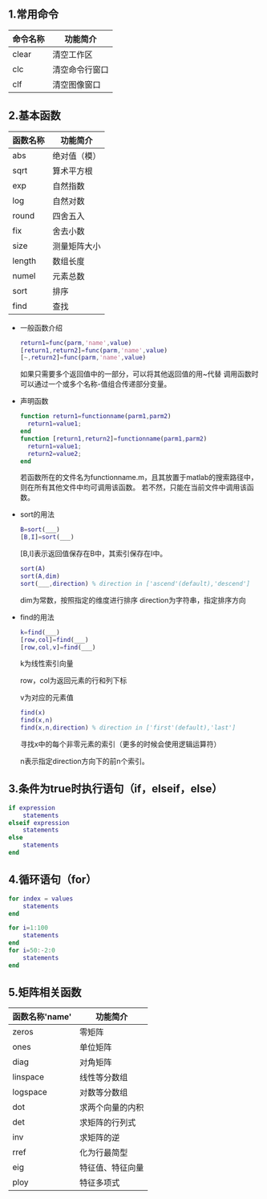 ## 1.常用命令

| 命令名称 | 功能简介       |
| -------- | -------------- |
| clear    | 清空工作区     |
| clc      | 清空命令行窗口 |
| clf      | 清空图像窗口   |

## 2.基本函数

| 函数名称 | 功能简介     |
| -------- | ------------ |
| abs      | 绝对值（模） |
| sqrt     | 算术平方根   |
| exp      | 自然指数     |
| log      | 自然对数     |
| round    | 四舍五入     |
| fix      | 舍去小数     |
| size     | 测量矩阵大小 |
| length   | 数组长度     |
| numel    | 元素总数     |
| sort     | 排序         |
| find     | 查找         |

- 一般函数介绍

  ```matlab
  return1=func(parm,'name',value)
  [return1,return2]=func(parm,'name',value)
  [~,return2]=func(parm,'name',value)
  ```

  如果只需要多个返回值中的一部分，可以将其他返回值的用~代替
  调用函数时可以通过一个或多个名称-值组合传递部分变量。

- 声明函数

  ```matlab
  function return1=functionname(parm1,parm2)
  	return1=value1;
  end
  function [return1,return2]=functionname(parm1,parm2)
  	return1=value1;
  	return2=value2;
  end
  ```

  若函数所在的文件名为functionname.m，且其放置于matlab的搜索路径中，则在所有其他文件中均可调用该函数。
  若不然，只能在当前文件中调用该函数。

- sort的用法

  ```matlab
  B=sort(___)
  [B,I]=sort(___)
  ```

  [B,I]表示返回值保存在B中，其索引保存在I中。

  ```matlab
  sort(A)
  sort(A,dim)
  sort(___,direction) % direction in ['ascend'(default),'descend']
  ```

  dim为常数，按照指定的维度进行排序
  direction为字符串，指定排序方向

- find的用法

  ```matlab
  k=find(___)
  [row,col]=find(___)
  [row,col,v]=find(___)
  ```

   k为线性索引向量

   row，col为返回元素的行和列下标

   v为对应的元素值

  ```matlab
  find(x)
  find(x,n)
  find(x,n,direction) % direction in ['first'(default),'last']
  ```

  寻找x中的每个非零元素的索引（更多的时候会使用逻辑运算符）

  n表示指定direction方向下的前n个索引。

## 3.条件为true时执行语句（if，elseif，else）

```matlab
if expression
    statements
elseif expression
    statements
else
    statements
end
```

## 4.循环语句（for）

```matlab
for index = values
    statements
end
```

```matlab
for i=1:100
    statements
end
for i=50:-2:0
    statements
end
```

## 5.矩阵相关函数

| 函数名称'name' | 功能简介         |
| -------------- | ---------------- |
| zeros          | 零矩阵           |
| ones           | 单位矩阵         |
| diag           | 对角矩阵         |
| linspace       | 线性等分数组     |
| logspace       | 对数等分数组     |
| dot            | 求两个向量的内积 |
| det            | 求矩阵的行列式   |
| inv            | 求矩阵的逆       |
| rref           | 化为行最简型     |
| eig            | 特征值、特征向量 |
| ploy           | 特征多项式       |



